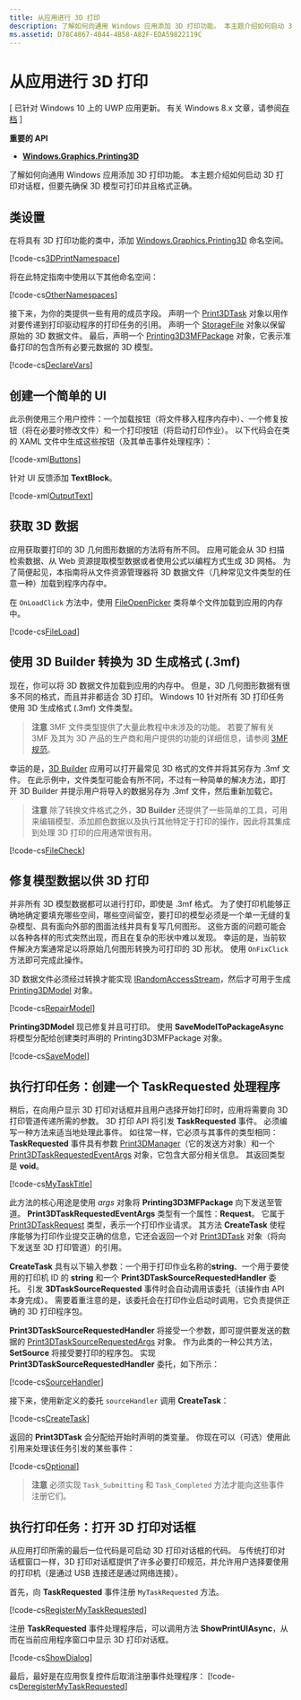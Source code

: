 ```yaml
---
title: 从应用进行 3D 打印
description: 了解如何向通用 Windows 应用添加 3D 打印功能。 本主题介绍如何启动 3D 打印对话框，但要先确保 3D 模型可打印并且格式正确。
ms.assetid: D78C4867-4B44-4B58-A82F-EDA59822119C
---
```


# 从应用进行 3D 打印


\[ 已针对 Windows 10 上的 UWP 应用更新。 有关 Windows 8.x 文章，请参阅[存档](http://go.microsoft.com/fwlink/p/?linkid=619132) \]


**重要的 API**

-   [**Windows.Graphics.Printing3D**](https://msdn.microsoft.com/library/windows/apps/dn998169)

了解如何向通用 Windows 应用添加 3D 打印功能。 本主题介绍如何启动 3D 打印对话框，但要先确保 3D 模型可打印并且格式正确。

## 类设置


在将具有 3D 打印功能的类中，添加 [Windows.Graphics.Printing3D](https://msdn.microsoft.com/library/windows/apps/dn998169) 命名空间。

[!code-cs[3DPrintNamespace](./code/3dprinthowto/cs/MainPage.xaml.cs#Snippet3DPrintNamespace)]

将在此特定指南中使用以下其他命名空间：

[!code-cs[OtherNamespaces](./code/3dprinthowto/cs/MainPage.xaml.cs#SnippetOtherNamespaces)]

接下来，为你的类提供一些有用的成员字段。 声明一个 [Print3DTask](https://msdn.microsoft.com/library/windows/apps/dn998044) 对象以用作对要传递到打印驱动程序的打印任务的引用。 声明一个 [StorageFile](https://msdn.microsoft.com/library/windows/apps/br227171) 对象以保留原始的 3D 数据文件。 最后，声明一个 [Printing3D3MFPackage](https://msdn.microsoft.com/library/windows/apps/dn998063) 对象，它表示准备打印的包含所有必要元数据的 3D 模型。

[!code-cs[DeclareVars](./code/3dprinthowto/cs/MainPage.xaml.cs#SnippetDeclareVars)]

## 创建一个简单的 UI


此示例使用三个用户控件：一个加载按钮（将文件移入程序内存中）、一个修复按钮（将在必要时修改文件）和一个打印按钮（将启动打印作业）。 以下代码会在类的 XAML 文件中生成这些按钮（及其单击事件处理程序）：

[!code-xml[Buttons](./code/3dprinthowto/cs/MainPage.xaml#SnippetButtons)]

针对 UI 反馈添加 **TextBlock**。

[!code-xml[OutputText](./code/3dprinthowto/cs/MainPage.xaml#SnippetOutputText)]

## 获取 3D 数据


应用获取要打印的 3D 几何图形数据的方法将有所不同。 应用可能会从 3D 扫描检索数据、从 Web 资源提取模型数据或者使用公式以编程方式生成 3D 网格。 为了简便起见，本指南将从文件资源管理器将 3D 数据文件（几种常见文件类型的任意一种）加载到程序内存中。

在 `OnLoadClick` 方法中，使用 [FileOpenPicker](https://msdn.microsoft.com/library/windows/apps/br207847) 类将单个文件加载到应用的内存中。

[!code-cs[FileLoad](./code/3dprinthowto/cs/MainPage.xaml.cs#SnippetFileLoad)]

## 使用 3D Builder 转换为 3D 生成格式 (.3mf)

现在，你可以将 3D 数据文件加载到应用的内存中。 但是，3D 几何图形数据有很多不同的格式，而且并非都适合 3D 打印。 Windows 10 针对所有 3D 打印任务使用 3D 生成格式 (.3mf) 文件类型。

> **注意** 3MF 文件类型提供了大量此教程中未涉及的功能。 若要了解有关 3MF 及其为 3D 产品的生产商和用户提供的功能的详细信息，请参阅 [3MF 规范](http://3mf.io/what-is-3mf/3mf-specification/)。

幸运的是，[3D Builder](https://www.microsoft.com/store/apps/3d-builder/9wzdncrfj3t6) 应用可以打开最常见 3D 格式的文件并将其另存为 .3mf 文件。 在此示例中，文件类型可能会有所不同，不过有一种简单的解决方法，即打开 3D Builder 并提示用户将导入的数据另存为 .3mf 文件，然后重新加载它。

> **注意** 除了转换文件格式之外，**3D Builder** 还提供了一些简单的工具，可用来编辑模型、添加颜色数据以及执行其他特定于打印的操作，因此将其集成到处理 3D 打印的应用通常很有用。

[!code-cs[FileCheck](./code/3dprinthowto/cs/MainPage.xaml.cs#SnippetFileCheck)]

## 修复模型数据以供 3D 打印

并非所有 3D 模型数据都可以进行打印，即使是 .3mf 格式。 为了使打印机能够正确地确定要填充哪些空间，哪些空间留空，要打印的模型必须是一个单一无缝的复杂模型、具有面向外部的图面法线并具有复写几何图形。 这些方面的问题可能会以各种各样的形式突然出现，而且在复杂的形状中难以发现。 幸运的是，当前软件解决方案通常足以将原始几何图形转换为可打印的 3D 形状。 使用 `OnFixClick` 方法即可完成此操作。

3D 数据文件必须经过转换才能实现 [IRandomAccessStream](https://msdn.microsoft.com/library/windows/apps/br241731)，然后才可用于生成 [Printing3DModel](https://msdn.microsoft.com/library/windows/apps/mt203679) 对象。

[!code-cs[RepairModel](./code/3dprinthowto/cs/MainPage.xaml.cs#SnippetRepairModel)]

**Printing3DModel** 现已修复并且可打印。 使用 **SaveModelToPackageAsync** 将模型分配给创建类时声明的 Printing3D3MFPackage 对象。

[!code-cs[SaveModel](./code/3dprinthowto/cs/MainPage.xaml.cs#SnippetSaveModel)]

## 执行打印任务：创建一个 TaskRequested 处理程序


稍后，在向用户显示 3D 打印对话框并且用户选择开始打印时，应用将需要向 3D 打印管道传递所需的参数。 3D 打印 API 将引发 **TaskRequested** 事件。 必须编写一种方法来适当地处理此事件。 如往常一样，它必须与其事件的类型相同：**TaskRequested** 事件具有参数 [Print3DManager](https://msdn.microsoft.com/library/windows/apps/dn998029)（它的发送方对象）和一个[Print3DTaskRequestedEventArgs](https://msdn.microsoft.com/library/windows/apps/dn998051) 对象，它包含大部分相关信息。 其返回类型是 **void**。

[!code-cs[MyTaskTitle](./code/3dprinthowto/cs/MainPage.xaml.cs#SnippetMyTaskTitle)]

此方法的核心用途是使用 *args* 对象将 **Printing3D3MFPackage** 向下发送至管道。 **Print3DTaskRequestedEventArgs** 类型有一个属性：**Request**。 它属于 [Print3DTaskRequest](https://msdn.microsoft.com/library/windows/apps/dn998050) 类型，表示一个打印作业请求。 其方法 **CreateTask** 使程序能够为打印作业提交正确的信息，它还会返回一个对 [Print3DTask](https://msdn.microsoft.com/library/windows/apps/dn998044) 对象（将向下发送至 3D 打印管道）的引用。

**CreateTask** 具有以下输入参数：一个用于打印作业名称的**string**、一个用于要使用的打印机 ID 的 **string** 和一个 **Print3DTaskSourceRequestedHandler** 委托。 引发 **3DTaskSourceRequested** 事件时会自动调用该委托（该操作由 API 本身完成）。 需要着重注意的是，该委托会在打印作业启动时调用，它负责提供正确的 3D 打印程序包。

**Print3DTaskSourceRequestedHandler** 将接受一个参数，即可提供要发送的数据的 [Print3DTaskSourceRequestedArgs](https://msdn.microsoft.com/library/windows/apps/dn998056) 对象。 作为此类的一种公共方法，**SetSource** 将接受要打印的程序包。 实现 **Print3DTaskSourceRequestedHandler** 委托，如下所示：

[!code-cs[SourceHandler](./code/3dprinthowto/cs/MainPage.xaml.cs#SnippetSourceHandler)]

接下来，使用新定义的委托 `sourceHandler` 调用 **CreateTask**：

[!code-cs[CreateTask](./code/3dprinthowto/cs/MainPage.xaml.cs#SnippetCreateTask)]

返回的 **Print3DTask** 会分配给开始时声明的类变量。 你现在可以（可选）使用此引用来处理该任务引发的某些事件：

[!code-cs[Optional](./code/3dprinthowto/cs/MainPage.xaml.cs#SnippetOptional)]

> **注意** 必须实现 `Task_Submitting` 和 `Task_Completed` 方法才能向这些事件注册它们。

## 执行打印任务：打开 3D 打印对话框


从应用打印所需的最后一位代码是可启动 3D 打印对话框的代码。 与传统打印对话框窗口一样，3D 打印对话框提供了许多必要打印规范，并允许用户选择要使用的打印机（是通过 USB 连接还是通过网络连接）。

首先，向 **TaskRequested** 事件注册 `MyTaskRequested` 方法。

[!code-cs[RegisterMyTaskRequested](./code/3dprinthowto/cs/MainPage.xaml.cs#SnippetRegisterMyTaskRequested)]

注册 **TaskRequested** 事件处理程序后，可以调用方法 **ShowPrintUIAsync**，从而在当前应用程序窗口中显示 3D 打印对话框。

[!code-cs[ShowDialog](./code/3dprinthowto/cs/MainPage.xaml.cs#SnippetShowDialog)]

最后，最好是在应用恢复控件后取消注册事件处理程序：
[!code-cs[DeregisterMyTaskRequested](./code/3dprinthowto/cs/MainPage.xaml.cs#SnippetDeregisterMyTaskRequested)]


 

 






<!--HONumber=Mar16_HO5-->



